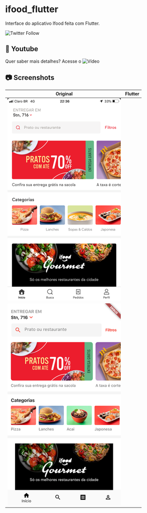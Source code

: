 # ifood_flutter

Interface do aplicativo Ifood feita com Flutter.

![Twitter Follow](https://img.shields.io/twitter/follow/rubensdemelo?style=social)

## 🎥 Youtube

Quer saber mais detalhes? Acesse o ![Vídeo](https://youtu.be/q8aXy75--Pk)

## 📷 Screenshots

| Original | Flutter |
| -------- | ------- |
|<img src="screenshots/original.png" width="360"> |
|<img src="screenshots/flutter.png" width="360">|
